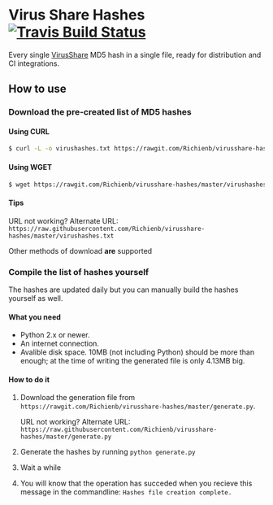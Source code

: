 # Virus Share Hashes [![Travis Build Status](https://img.shields.io/travis/com/Richienb/virusshare-hashes.svg?style=for-the-badge&logo=travis&label=Travis%20Build)](https://travis-ci.com/Richienb/virusshare-hashes)

Every single [VirusShare](https://virusshare.com/hashes.4n6) MD5 hash in a single file, ready for distribution and CI integrations.

## How to use

### Download the pre-created list of MD5 hashes

#### Using CURL

```sh
$ curl -L -o virushashes.txt https://rawgit.com/Richienb/virusshare-hashes/master/virushashes.txt
```

#### Using WGET

```sh
$ wget https://rawgit.com/Richienb/virusshare-hashes/master/virushashes.txt
```

#### Tips

URL not working? Alternate URL: `https://raw.githubusercontent.com/Richienb/virusshare-hashes/master/virushashes.txt`

Other methods of download **are** supported

### Compile the list of hashes yourself

The hashes are updated daily but you can manually build the hashes yourself as well.

#### What you need

- Python 2.x or newer.
- An internet connection.
- Avalible disk space. 10MB (not including Python) should be more than enough; at the time of writing the generated file is only 4.13MB big.

#### How to do it

1. Download the generation file from `https://rawgit.com/Richienb/virusshare-hashes/master/generate.py`. 

    URL not working? Alternate URL: `https://raw.githubusercontent.com/Richienb/virusshare-hashes/master/generate.py`
  
2. Generate the hashes by running `python generate.py`

3. Wait a while

4. You will know that the operation has succeded when you recieve this message in the commandline: `Hashes file creation complete.`
